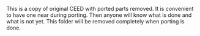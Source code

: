 This is a copy of original CEED with ported parts removed.
It is convenient to have one near during porting. Then anyone will know what is done and what is not yet.
This folder will be removed completely when porting is done.
